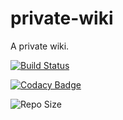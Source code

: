 private-wiki
============

A private wiki.

[![Build Status](https://travis-ci.org/gshakhn/private-wiki.svg?branch=master)](https://travis-ci.org/gshakhn/private-wiki)

[![Codacy Badge](https://www.codacy.com/project/badge/4f1f273cc68c4eaa9d36960e447d6895)](https://www.codacy.com/public/gshakhn/private-wiki)

![Repo Size](https://reposs.herokuapp.com/?path=gshakhn/private-wiki)